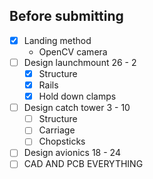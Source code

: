 ## Before submitting

- [x] Landing method
	- OpenCV camera 
- [ ] Design launchmount 26 - 2
	- [x] Structure
	- [x] Rails
	- [x] Hold down clamps
- [ ] Design catch tower 3 - 10
	- [ ] Structure
	- [ ] Carriage
	- [ ] Chopsticks
- [ ] Design avionics 18 - 24
- [ ] CAD AND PCB EVERYTHING